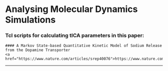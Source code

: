 
# Analysing Molecular Dynamics Simulations


### Tcl scripts for calculating tICA parameters in this paper:
    #### A Markov State-based Quantitative Kinetic Model of Sodium Release from the Dopamine Transporter
    <a href="https://www.nature.com/articles/srep40076">https://www.nature.com/articles/srep40076</a>

------

